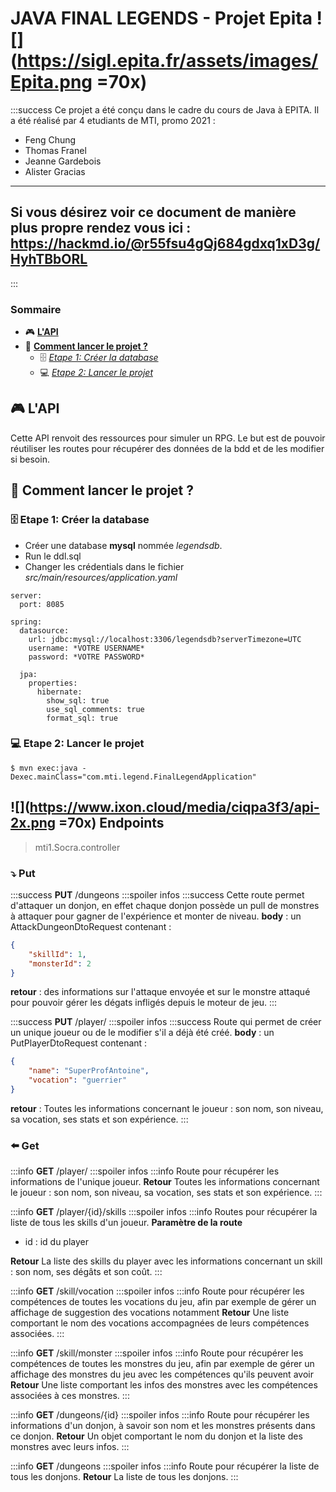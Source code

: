 # JAVA FINAL LEGENDS - Projet Epita  ![](https://sigl.epita.fr/assets/images/Epita.png =70x)

:::success
Ce projet a été conçu dans le cadre du cours de Java à EPITA. Il a été réalisé par 4 etudiants de MTI, promo 2021 : 
- Feng Chung
- Thomas Franel
- Jeanne Gardebois
- Alister Gracias
***
## **Si vous désirez voir ce document de manière plus propre rendez vous ici : https://hackmd.io/@r55fsu4gQj684gdxq1xD3g/HyhTBbORL**
:::


### Sommaire
- :video_game: [**L'API**](#-L'API)
- :rocket: [**Comment lancer le projet ?**](#-Comment-lancer-le-projet-?)
    * :file_cabinet: [*Etape 1: Créer la database*](#-Etape-1-Créer-la-database)
    * :computer: [*Etape 2: Lancer le projet*](#-Etape-2-Lancer-le-projet)

## :video_game: L'API

Cette API renvoit des ressources pour simuler un RPG. Le but est de pouvoir réutiliser les routes pour récupérer des données de la bdd et de les modifier si besoin.

## :rocket: Comment lancer le projet ?

### :file_cabinet: Etape 1: Créer la database
- Créer une database **mysql** nommée *legendsdb*.
- Run le ddl.sql
- Changer les crédentials dans le fichier *src/main/resources/application.yaml*

```=
server:
  port: 8085

spring:
  datasource:
    url: jdbc:mysql://localhost:3306/legendsdb?serverTimezone=UTC
    username: *VOTRE USERNAME*
    password: *VOTRE PASSWORD*

  jpa:
    properties:
      hibernate:
        show_sql: true
        use_sql_comments: true
        format_sql: true
```

### :computer: Etape 2: Lancer le projet
```
$ mvn exec:java -Dexec.mainClass="com.mti.legend.FinalLegendApplication"
```

## ![](https://www.ixon.cloud/media/ciqpa3f3/api-2x.png =70x) Endpoints
> mti1.Socra.controller

### :arrow_heading_down: Put

:::success
**PUT** /dungeons
:::spoiler infos
:::success
Cette route permet d'attaquer un donjon, en effet chaque donjon possède un pull de monstres à attaquer pour gagner de l'expérience et monter de niveau.
**body** : un AttackDungeonDtoRequest contenant :
```Json
{
    "skillId": 1,
    "monsterId": 2
}
```
**retour** : des informations sur l'attaque envoyée et sur le monstre attaqué pour pouvoir gérer les dégats infligés depuis le moteur de jeu. 
:::

:::success
**PUT** /player/
:::spoiler infos
:::success
Route qui permet de créer un unique joueur ou de le modifier s'il a déjà été créé.
**body** : un PutPlayerDtoRequest contenant :
```Json
{
    "name": "SuperProfAntoine",
    "vocation": "guerrier"
}
```
**retour** : Toutes les informations concernant le joueur : son nom, son niveau, sa vocation, ses stats et son expérience.
:::

### :arrow_left: Get

:::info
**GET** /player/
:::spoiler infos
:::info
Route pour récupérer les informations de l'unique joueur.
**Retour** Toutes les informations concernant le joueur : son nom, son niveau, sa vocation, ses stats et son expérience.
:::

:::info
**GET** /player/{id}/skills
:::spoiler infos
:::info
Routes pour récupérer la liste de tous les skills d'un joueur.
**Paramètre de la route**
- id : id du player

**Retour** La liste des skills du player avec les informations concernant un skill : son nom, ses dégâts et son coût.
:::

:::info
**GET** /skill/vocation
:::spoiler infos
:::info
Route pour récupérer les compétences de toutes les vocations du jeu, afin par exemple de gérer un affichage de suggestion des vocations notamment
**Retour** Une liste comportant le nom des vocations accompagnées de leurs compétences associées.
:::

:::info
**GET** /skill/monster
:::spoiler infos
:::info
Route pour récupérer les compétences de toutes les monstres du jeu, afin par exemple de gérer un affichage des monstres du jeu avec les compétences qu'ils peuvent avoir
**Retour** Une liste comportant les infos des monstres avec les compétences associées à ces monstres.
:::

:::info
**GET** /dungeons/{id}
:::spoiler infos
:::info
Route pour récupérer les informations d'un donjon, à savoir son nom et les monstres présents dans ce donjon.
**Retour** Un objet comportant le nom du donjon et la liste des monstres avec leurs infos.
:::

:::info
**GET** /dungeons
:::spoiler infos
:::info
Route pour récupérer la liste de tous les donjons.
**Retour** La liste de tous les donjons.
:::